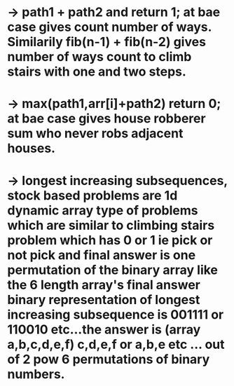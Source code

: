 # -> path1 + path2 and return 1; at bae case gives count number of ways. Similarily fib(n-1) + fib(n-2) gives number of ways count to climb stairs with one and two steps.
# -> max(path1,arr[i]+path2) return 0; at bae case gives house robberer sum who never robs adjacent houses.
# -> longest increasing subsequences, stock based problems are 1d dynamic array type of problems which are similar to climbing stairs problem which has 0 or 1 ie pick or not pick and final answer is one permutation of the binary array like the 6 length array's final answer binary representation of longest increasing subsequence is 001111 or 110010 etc...the answer is (array a,b,c,d,e,f) c,d,e,f or  a,b,e etc ... out of 2 pow 6 permutations of binary numbers.
